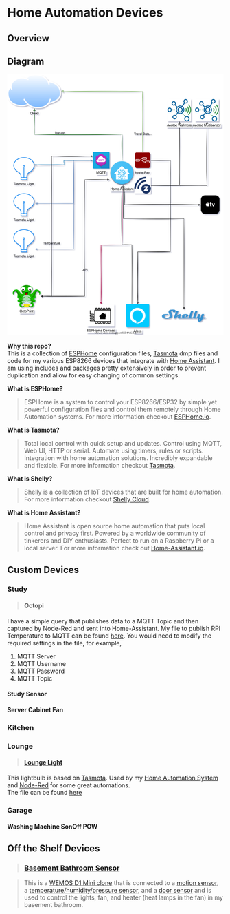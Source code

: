 # Home Automation Devices  

## Overview  

## Diagram

![HAConnectivity](pictures/HACOnnectivity.drawio.svg)

**Why this repo?**  
This is a collection of [ESPHome](https://ESPHome.io) configuration files, [Tasmota](https://tasmota.github.io/docs/) dmp files and code for my various ESP8266 devices that integrate with [Home Assistant](https://www.home-assistant.io/). I am using includes and packages pretty extensively in order to prevent duplication and allow for easy changing of common settings.

**What is ESPHome?**  
> ESPHome is a system to control your ESP8266/ESP32 by simple yet powerful configuration files and control them remotely through Home Automation systems. For more information checkout [ESPHome.io](https://ESPHome.io).

**What is Tasmota?**  
> Total local control with quick setup and updates.
Control using MQTT, Web UI, HTTP or serial.
Automate using timers, rules or scripts.
Integration with home automation solutions.
Incredibly expandable and flexible. For more information checkout [Tasmota](https://tasmota.github.io/docs/).

**What is Shelly?**  
> Shelly is a collection of IoT devices that are built for home automation. For more information checkout [Shelly Cloud](https://shelly.cloud/).

**What is Home Assistant?**
> Home Assistant is open source home automation that puts local control and privacy first. Powered by a worldwide community of tinkerers and DIY enthusiasts. Perfect to run on a Raspberry Pi or a local server.  For more information check out [Home-Assistant.io](https://www.home-assistant.io/).

## Custom Devices

### Study

> #### Octopi

I have a simple query that publishes data to a MQTT Topic and then captured by Node-Red and sent into Home-Assistant. My file to publish RPI Temperature to MQTT can be found [here](/python/rpi/temp1-hassos-mqtt.py). You would need to modify the required settings in the file, for example,  

1. MQTT Server
1. MQTT Username
1. MQTT Password
1. MQTT Topic

#### Study Sensor

#### Server Cabinet Fan

### Kitchen  

### Lounge  

> #### [Lounge Light](/tasmota/lounge/Config_loungergbw_5090_9.1.0.dmp)

This lightbulb is based on [Tasmota](https://tasmota.github.io/docs/). Used by my [Home Automation System](https://www.home-assistant.io/) and [Node-Red](https://nodered.org/) for some great automations.  
The file can be found [here](/tasmota/lounge/Config_loungergbw_5090_9.1.0.dmp)  

### Garage

#### Washing Machine SonOff POW

## Off the Shelf Devices

> ### [Basement Bathroom Sensor](./devices/basement_bathroom_sensor.yaml)

> This is a [WEMOS D1 Mini clone](https://www.amazon.com/gp/product/B076F52NQD/ref=ppx_yo_dt_b_search_asin_title?ie=UTF8&psc=1) that is connected to a [motion sensor](https://www.amazon.com/gp/product/B07GJDJV63/ref=ppx_yo_dt_b_asin_title_o06_s01?ie=UTF8&psc=1), a [temperature/humidity/pressure sensor](https://www.amazon.com/gp/product/B07KYJNFMD/ref=ppx_yo_dt_b_asin_title_o06_s01?ie=UTF8&psc=1), and a [door sensor](https://www.amazon.com/gp/product/B07YBGZNNW/ref=ppx_yo_dt_b_asin_title_o09_s00?ie=UTF8&psc=1) and is used to control the lights, fan, and heater (heat lamps in the fan) in my basement bathroom.
